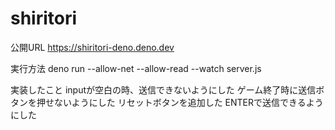 # shiritori

公開URL
https://shiritori-deno.deno.dev

実行方法
deno run --allow-net --allow-read --watch server.js        
  
実装したこと
inputが空白の時、送信できないようにした
ゲーム終了時に送信ボタンを押せないようにした
リセットボタンを追加した
ENTERで送信できるようにした